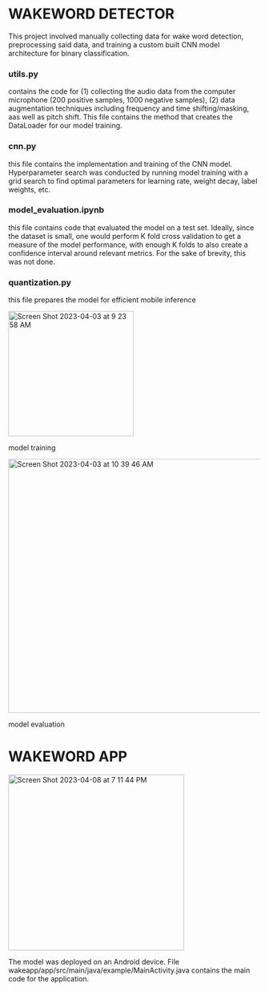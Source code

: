 # WAKEWORD DETECTOR

This project involved manually collecting data for wake word detection, preprocessing said data, and training a custom built CNN model architecture for binary classification.

### utils.py 
contains the code for (1) collecting the audio data from the computer microphone (200 positive samples, 1000 negative samples), (2) data augmentation techniques including frequency and time shifting/masking, aas well as pitch shift. 
This file contains the method that creates the DataLoader for our model training.

### cnn.py
this file contains the implementation and training of the CNN model. Hyperparameter search was conducted by running model training with a grid search to find optimal parameters for learning rate, weight decay, label weights, etc.

### model_evaluation.ipynb
this file contains code that evaluated the model on a test set. Ideally, since the dataset is small, one would perform K fold cross validation to get a measure of the model performance, with enough K folds to also create a confidence interval around relevant metrics. For the sake of brevity, this was not done. 

### quantization.py
this file prepares the model for efficient mobile inference


<img width="250" alt="Screen Shot 2023-04-03 at 9 23 58 AM" src="https://user-images.githubusercontent.com/22806151/230750444-d8b420ab-e93a-4358-aba5-abd5efc90e3c.png">

model training

<img width="507" alt="Screen Shot 2023-04-03 at 10 39 46 AM" src="https://user-images.githubusercontent.com/22806151/230750448-75b129f6-4635-4ceb-8315-54ffadd2a807.png">

model evaluation


# WAKEWORD APP
<img width="351" alt="Screen Shot 2023-04-08 at 7 11 44 PM" src="https://user-images.githubusercontent.com/22806151/230750641-e0e6381d-6498-4b5e-97d8-1e71be24e93e.png">

The model was deployed on an Android device. File wakeapp/app/src/main/java/example/MainActivity.java contains the main code for the application. 




